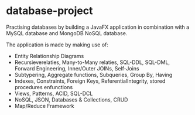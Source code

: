 # database-project
Practising databases by building a JavaFX application in combination with a MySQL database and MongoDB NoSQL database.

The application is made by making use of:
- Entity Relationship Diagrams
- Recursieverelaties, Many-to-Many relaties, SQL-DDL, SQL-DML, Forward Engineering, Inner/Outer JOINs, Self-Joins
- Subtypering, Aggregate functions, Subqueries, Group By, Having
- Indexes, Constraints, Foreign Keys, ReferentialIntegrity, stored procedures enfunctions
- Views, Patterns, ACID, SQL-DCL
- NoSQL, JSON, Databases & Collections, CRUD
- Map/Reduce Framework
